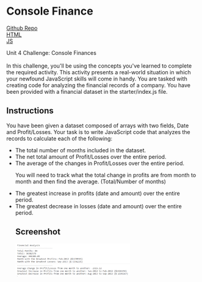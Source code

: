 #
<h1>Console Finance</h1>

[Github Repo](https://github.com/damianfearon/Console-Finances)</br>
[HTML](https://github.com/damianfearon/Console-Finances/blob/main/index.html)</br>
[JS](https://github.com/damianfearon/Console-Finances/blob/main/index.js)</br>


Unit 4 Challenge: Console Finances </br>
<br> In this challenge, you'll be using the concepts you've learned to complete the required activity. This activity presents a real-world situation in which your newfound JavaScript skills will come in handy. You are tasked with creating code for analyzing the financial records of a company. You have been provided with a financial dataset in the starter/index.js file. </br>

<h2>Instructions</h2>
You have been given a dataset composed of arrays with two fields, Date and Profit/Losses.
Your task is to write JavaScript code that analyzes the records to calculate each of the following:

<ul>
 <li>
The total number of months included in the dataset.</li>
<li>The net total amount of Profit/Losses over the entire period.</li>
<li>The average of the changes in Profit/Losses over the entire period.

You will need to track what the total change in profits are from month to month and then find the average.
(Total/Number of months) </li>
<li>The greatest increase in profits (date and amount) over the entire period. </li>
<li>The greatest decrease in losses (date and amount) over the entire period. </li>

<h2>Screenshot</h2>

<img
  src="Images\screenshot1.png"
  alt="Alt text"
  title="Optional title"
  style="display: inline-block; margin: 0 auto; max-width: 300px">